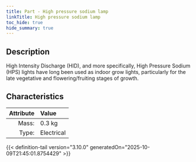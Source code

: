 ```yaml
---
title: Part - High pressure sodium lamp
linkTitle: High pressure sodium lamp
toc_hide: true
hide_summary: true
---
```

<!-- This is generated by the MarsSim HelpGenertor, do not edit. -->

## Description
High Intensity Discharge (HID), and more specifically, High Pressure Sodium (HPS)&#10;&#9;&#9;&#9;lights have long been used as indoor grow lights, particularly for the late vegetative&#10;&#9;&#9;&#9;and flowering/fruiting stages of growth.

## Characteristics

| Attribute      | Value |
|--------:|:------|
|Mass:|0.3 kg|
|Type:|Electrical|





{{< definition-tail version="3.10.0" generatedOn="2025-10-09T21:45:01.8754429" >}}




